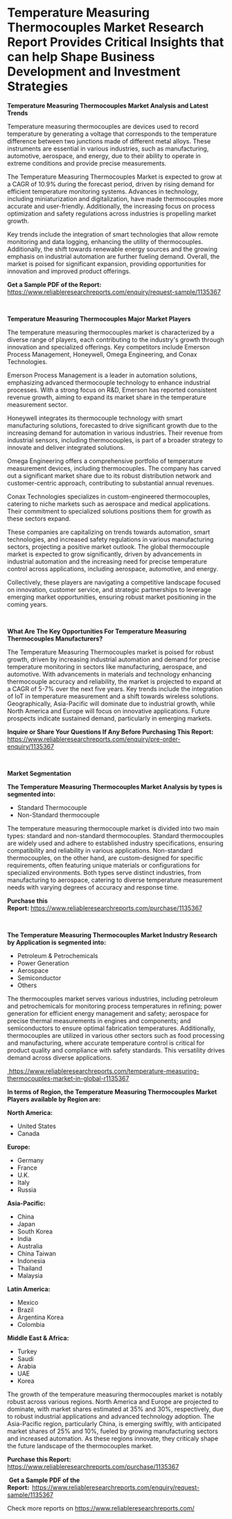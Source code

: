 <p><h1>Temperature Measuring Thermocouples Market Research Report Provides Critical Insights that can help Shape Business Development and Investment Strategies</h1></p><p><strong>Temperature Measuring Thermocouples Market Analysis and Latest Trends</strong></p>
<p><p>Temperature measuring thermocouples are devices used to record temperature by generating a voltage that corresponds to the temperature difference between two junctions made of different metal alloys. These instruments are essential in various industries, such as manufacturing, automotive, aerospace, and energy, due to their ability to operate in extreme conditions and provide precise measurements.</p><p>The Temperature Measuring Thermocouples Market is expected to grow at a CAGR of 10.9% during the forecast period, driven by rising demand for efficient temperature monitoring systems. Advances in technology, including miniaturization and digitalization, have made thermocouples more accurate and user-friendly. Additionally, the increasing focus on process optimization and safety regulations across industries is propelling market growth. </p><p>Key trends include the integration of smart technologies that allow remote monitoring and data logging, enhancing the utility of thermocouples. Additionally, the shift towards renewable energy sources and the growing emphasis on industrial automation are further fueling demand. Overall, the market is poised for significant expansion, providing opportunities for innovation and improved product offerings.</p></p>
<p><strong>Get a Sample PDF of the Report:&nbsp;</strong> <a href="https://www.reliableresearchreports.com/enquiry/request-sample/1135367?utm_campaign=2264&utm_medium=2&utm_source=Github&utm_content=ia&utm_term=25032025&utm_id=temperature-measuring-thermocouples">https://www.reliableresearchreports.com/enquiry/request-sample/1135367</a></p>
<p>&nbsp;</p>
<p><strong>Temperature Measuring Thermocouples Major Market Players</strong></p>
<p><p>The temperature measuring thermocouples market is characterized by a diverse range of players, each contributing to the industry's growth through innovation and specialized offerings. Key competitors include Emerson Process Management, Honeywell, Omega Engineering, and Conax Technologies.</p><p>Emerson Process Management is a leader in automation solutions, emphasizing advanced thermocouple technology to enhance industrial processes. With a strong focus on R&D, Emerson has reported consistent revenue growth, aiming to expand its market share in the temperature measurement sector.</p><p>Honeywell integrates its thermocouple technology with smart manufacturing solutions, forecasted to drive significant growth due to the increasing demand for automation in various industries. Their revenue from industrial sensors, including thermocouples, is part of a broader strategy to innovate and deliver integrated solutions.</p><p>Omega Engineering offers a comprehensive portfolio of temperature measurement devices, including thermocouples. The company has carved out a significant market share due to its robust distribution network and customer-centric approach, contributing to substantial annual revenues.</p><p>Conax Technologies specializes in custom-engineered thermocouples, catering to niche markets such as aerospace and medical applications. Their commitment to specialized solutions positions them for growth as these sectors expand.</p><p>These companies are capitalizing on trends towards automation, smart technologies, and increased safety regulations in various manufacturing sectors, projecting a positive market outlook. The global thermocouple market is expected to grow significantly, driven by advancements in industrial automation and the increasing need for precise temperature control across applications, including aerospace, automotive, and energy.</p><p>Collectively, these players are navigating a competitive landscape focused on innovation, customer service, and strategic partnerships to leverage emerging market opportunities, ensuring robust market positioning in the coming years.</p></p>
<p>&nbsp;</p>
<p><strong>What Are The Key Opportunities For Temperature Measuring Thermocouples Manufacturers?</strong></p>
<p><p>The Temperature Measuring Thermocouples market is poised for robust growth, driven by increasing industrial automation and demand for precise temperature monitoring in sectors like manufacturing, aerospace, and automotive. With advancements in materials and technology enhancing thermocouple accuracy and reliability, the market is projected to expand at a CAGR of 5-7% over the next five years. Key trends include the integration of IoT in temperature measurement and a shift towards wireless solutions. Geographically, Asia-Pacific will dominate due to industrial growth, while North America and Europe will focus on innovative applications. Future prospects indicate sustained demand, particularly in emerging markets.</p></p>
<p><strong>Inquire or Share Your Questions If Any Before Purchasing This Report:</strong> <a href="https://www.reliableresearchreports.com/enquiry/pre-order-enquiry/1135367?utm_campaign=2264&utm_medium=2&utm_source=Github&utm_content=ia&utm_term=25032025&utm_id=temperature-measuring-thermocouples">https://www.reliableresearchreports.com/enquiry/pre-order-enquiry/1135367</a></p>
<p>&nbsp;</p>
<p><strong>Market Segmentation</strong></p>
<p><strong>The Temperature Measuring Thermocouples Market Analysis by types is segmented into:</strong></p>
<p><ul><li>Standard Thermocouple</li><li>Non-Standard thermocouple</li></ul></p>
<p><p>The temperature measuring thermocouple market is divided into two main types: standard and non-standard thermocouples. Standard thermocouples are widely used and adhere to established industry specifications, ensuring compatibility and reliability in various applications. Non-standard thermocouples, on the other hand, are custom-designed for specific requirements, often featuring unique materials or configurations for specialized environments. Both types serve distinct industries, from manufacturing to aerospace, catering to diverse temperature measurement needs with varying degrees of accuracy and response time.</p></p>
<p><strong>Purchase this Report:&nbsp;</strong><a href="https://www.reliableresearchreports.com/purchase/1135367?utm_campaign=2264&utm_medium=2&utm_source=Github&utm_content=ia&utm_term=25032025&utm_id=temperature-measuring-thermocouples">https://www.reliableresearchreports.com/purchase/1135367</a></p>
<p>&nbsp;</p>
<p><strong>The Temperature Measuring Thermocouples Market Industry Research by Application is segmented into:</strong></p>
<p><ul><li>Petroleum & Petrochemicals</li><li>Power Generation</li><li>Aerospace</li><li>Semiconductor</li><li>Others</li></ul></p>
<p><p>The thermocouples market serves various industries, including petroleum and petrochemicals for monitoring process temperatures in refining; power generation for efficient energy management and safety; aerospace for precise thermal measurements in engines and components; and semiconductors to ensure optimal fabrication temperatures. Additionally, thermocouples are utilized in various other sectors such as food processing and manufacturing, where accurate temperature control is critical for product quality and compliance with safety standards. This versatility drives demand across diverse applications.</p></p>
<p><a href="https://www.reliableresearchreports.com/temperature-measuring-thermocouples-market-in-global-r1135367?utm_campaign=2264&utm_medium=2&utm_source=Github&utm_content=ia&utm_term=25032025&utm_id=temperature-measuring-thermocouples">&nbsp;https://www.reliableresearchreports.com/temperature-measuring-thermocouples-market-in-global-r1135367</a></p>
<p><strong>In terms of Region, the Temperature Measuring Thermocouples Market Players available by Region are:</strong></p>
<p>
    <p> <strong> North America: </strong>
        <ul>
            <li>United States</li>
            <li>Canada</li>
        </ul>
        </p> 
    <p> <strong> Europe: </strong>
        <ul>
            <li>Germany</li>
            <li>France</li>
            <li>U.K.</li>
            <li>Italy</li>
            <li>Russia</li>
        </ul>
        </p> 
    <p> <strong> Asia-Pacific: </strong>
        <ul>
            <li>China</li>
            <li>Japan</li>
            <li>South Korea</li>
            <li>India</li>
            <li>Australia</li>
            <li>China Taiwan</li>
            <li>Indonesia</li>
            <li>Thailand</li>
            <li>Malaysia</li>
        </ul>
        </p> 
    <p> <strong> Latin America: </strong>
        <ul>
            <li>Mexico</li>
            <li>Brazil</li>
            <li>Argentina Korea</li>
            <li>Colombia</li>
        </ul>
        </p> 
    <p> <strong> Middle East & Africa: </strong>
        <ul>
            <li>Turkey</li>
            <li>Saudi</li>
            <li>Arabia</li>
            <li>UAE</li>
            <li>Korea</li>
        </ul>
    </p>
    </p>
<p><p>The growth of the temperature measuring thermocouples market is notably robust across various regions. North America and Europe are projected to dominate, with market shares estimated at 35% and 30%, respectively, due to robust industrial applications and advanced technology adoption. The Asia-Pacific region, particularly China, is emerging swiftly, with anticipated market shares of 25% and 10%, fueled by growing manufacturing sectors and increased automation. As these regions innovate, they criticaly shape the future landscape of the thermocouples market.</p></p>
<p><strong>Purchase this Report: </strong><a href="https://www.reliableresearchreports.com/purchase/1135367?utm_campaign=2264&utm_medium=2&utm_source=Github&utm_content=ia&utm_term=25032025&utm_id=temperature-measuring-thermocouples">https://www.reliableresearchreports.com/purchase/1135367</a></p>
<p>&nbsp;<strong>Get a Sample PDF of the Report:&nbsp;&nbsp;</strong><a href="https://www.reliableresearchreports.com/enquiry/request-sample/1135367?utm_campaign=2264&utm_medium=2&utm_source=Github&utm_content=ia&utm_term=25032025&utm_id=temperature-measuring-thermocouples">https://www.reliableresearchreports.com/enquiry/request-sample/1135367</a></p>
<p><strong></strong></p>
<p>Check more reports on <a href="https://www.reliableresearchreports.com/?utm_campaign=2264&utm_medium=2&utm_source=Github&utm_content=ia&utm_term=25032025&utm_id=temperature-measuring-thermocouples">https://www.reliableresearchreports.com/</a></p>